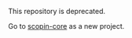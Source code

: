This repository is deprecated. 

Go to [scopin-core](https://github.com/Fumipo-Theta/scopin-core) as a new project.
